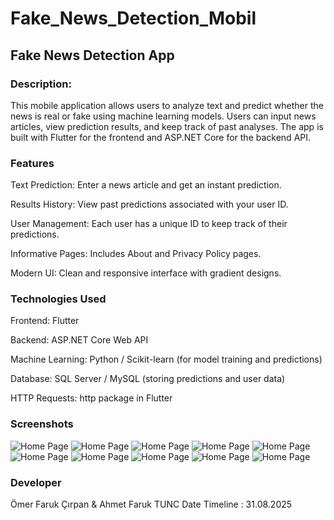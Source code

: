 # Fake_News_Detection_Mobil

## Fake News Detection App

### Description:
This mobile application allows users to analyze text and predict whether the news is real or fake using machine learning models. Users can input news articles, view prediction results, and keep track of past analyses. The app is built with Flutter for the frontend and ASP.NET Core for the backend API.

### Features

Text Prediction: Enter a news article and get an instant prediction.

Results History: View past predictions associated with your user ID.

User Management: Each user has a unique ID to keep track of their predictions.

Informative Pages: Includes About and Privacy Policy pages.

Modern UI: Clean and responsive interface with gradient designs.

### Technologies Used

Frontend: Flutter

Backend: ASP.NET Core Web API

Machine Learning: Python / Scikit-learn (for model training and predictions)

Database: SQL Server / MySQL (storing predictions and user data)

HTTP Requests: http package in Flutter

### Screenshots

![Home Page](assets/images/screenshot1.png)
![Home Page](assets/images/screenshot1.png)
![Home Page](assets/images/screenshot1.png)
![Home Page](assets/images/screenshot1.png)
![Home Page](assets/images/screenshot1.png)
![Home Page](assets/images/screenshot1.png)
![Home Page](assets/images/screenshot1.png)
![Home Page](assets/images/screenshot1.png)
![Home Page](assets/images/screenshot1.png)
![Home Page](assets/images/screenshot1.png)

### Developer

Ömer Faruk Çırpan & Ahmet Faruk TUNC
Date Timeline : 31.08.2025
